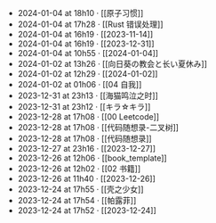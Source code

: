 - 2024-01-04 at 18h10 · [[原子习惯]]
- 2024-01-04 at 17h28 · [[Rust 错误处理]]
- 2024-01-04 at 16h19 · [[2023-11-14]]
- 2024-01-04 at 16h19 · [[2023-12-31]]
- 2024-01-04 at 10h55 · [[2024-01-04]]
- 2024-01-02 at 13h26 · [[向日葵の教会と长い夏休み]]
- 2024-01-02 at 12h29 · [[2024-01-02]]
- 2024-01-02 at 01h06 · [[04 自我]]
- 2023-12-31 at 23h13 · [[海猫鸣泣之时]]
- 2023-12-31 at 23h12 · [[キラ☆キラ]]
- 2023-12-28 at 17h08 · [[00 Leetcode]]
- 2023-12-28 at 17h08 · [[代码随想录-二叉树]]
- 2023-12-28 at 17h08 · [[代码随想录]]
- 2023-12-27 at 23h16 · [[2023-12-27]]
- 2023-12-26 at 12h06 · [[book_template]]
- 2023-12-26 at 12h02 · [[02 书籍]]
- 2023-12-26 at 11h40 · [[2023-12-26]]
- 2023-12-24 at 17h55 · [[壳之少女]]
- 2023-12-24 at 17h54 · [[帕露菲]]
- 2023-12-24 at 17h52 · [[2023-12-24]]
